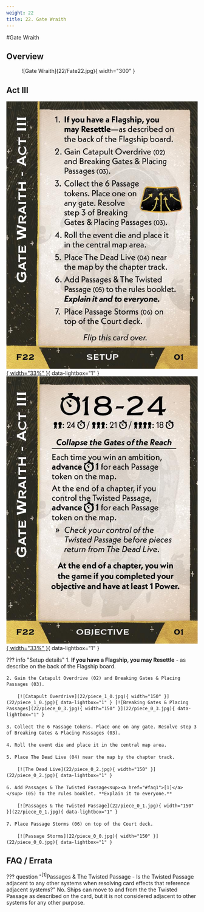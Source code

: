 ```yaml
---
weight: 22
title: 22. Gate Wraith
---
```

#Gate Wraith
## Overview
<figure markdown="span">
![Gate Wraith](22/Fate22.jpg){ width="300" }
</figure>

## Act III

[![Setup](22/piece_1_1.jpg){ width="33%" }](22/piece_1_1.jpg){ data-lightbox="1" }[![Objective](22/back_1_1.jpg){ width="33%" }](22/back_1_1.jpg){ data-lightbox="1" }

??? info "Setup details"
    1. **If you have a Flagship, you may Resettle** - as describe on the back of the Flagship board.
    
    2. Gain the Catapult Overdrive (02) and Breaking Gates & Placing Passages (03).
    
        [![Catapult Overdrive](22/piece_1_0.jpg){ width="150" }](22/piece_1_0.jpg){ data-lightbox="1" } [![Breaking Gates & Placing Passages](22/piece_0_3.jpg){ width="150" }](22/piece_0_3.jpg){ data-lightbox="1" }
    
    3. Collect the 6 Passage tokens. Place one on any gate. Resolve step 3 of Breaking Gates & Placing Passages (03).
    
    4. Roll the event die and place it in the central map area.
    
    5. Place The Dead Live (04) near the map by the chapter track.
    
        [![The Dead Live](22/piece_0_2.jpg){ width="150" }](22/piece_0_2.jpg){ data-lightbox="1" }
    
    6. Add Passages & The Twisted Passage<sup><a href="#faq1">[1]</a></sup> (05) to the rules booklet. **Explain it to everyone.**
    
        [![Passages & The Twisted Passage](22/piece_0_1.jpg){ width="150" }](22/piece_0_1.jpg){ data-lightbox="1" }
    
    7. Place Passage Storms (06) on top of the Court deck.

        [![Passage Storms](22/piece_0_0.jpg){ width="150" }](22/piece_0_0.jpg){ data-lightbox="1" }

## FAQ / Errata

??? question "<sup>[1]</sup>Passages & The Twisted Passage - Is the Twisted Passage adjacent to any other systems when resolving card effects that reference adjacent systems?"
    <a id="faq1"></a>No. Ships can move to and from the the Twisted Passage as described on the card, but it is not considered adjacent to other systems for any other purpose.